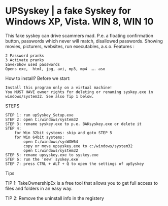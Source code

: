 # UPSyskey | a fake Syskey for Windows XP, Vista. WIN 8, WIN 10


This fake syskey can drive scammers mad.
P.e. a floating confirmation button, passwords which never will match, disallowed passwords. Showing movies, picturers, websites, run executables, a.s.o.
Features :

    2 Password pranks
    3 Activate pranks
    Save/Show used passwords
    Opens exe,  html, jpg, avi, mp3, mp4  …. aso


How to install?
Before we start:

    Install this program only on a virtual machine!
    You MUST HAVE owner rights for deleting or renaming syskey.exe in windows/system32. See also Tip 1 below.

STEPS

    STEP 1: run upSyskey_Setup.exe
    STEP 2: open C:/windows/system32
    STEP 3: rename syskey.exe to p.e. BAKsyskey.exe or delete it
    STEP 4:
        for Win 32bit systems: skip and goto STEP 5
        for Win 64bit systems:
            open C:/windows/sysWOW64
            copy or move upsyskey.exe to c:/windows/system32
            open C:/windows/system32
    STEP 5: rename upsyskey.exe to syskey.exe
    STEP 6: run the ‘new’ syskey.exe
    STEP 7: press CTRL + ALT + Q to open the settings of upSyskey


Tips

TIP 1: TakeOwnershipEx is a free tool that allows you to get full access to files and folders in an easy way.

TIP 2: Remove the uninstall info in the registery
